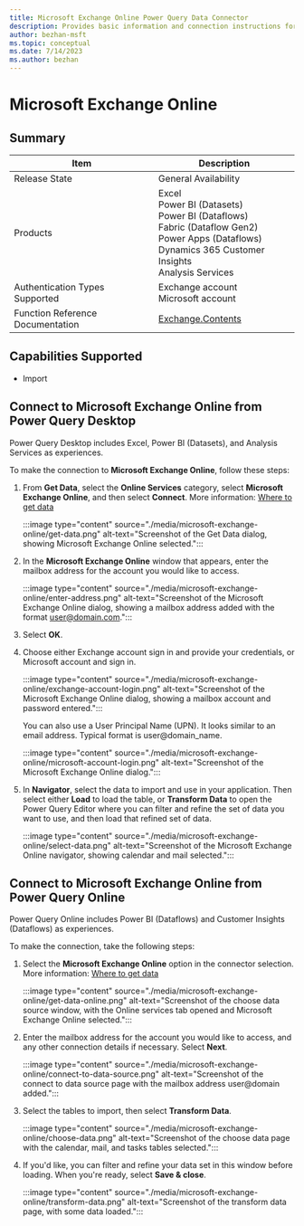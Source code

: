 ```yaml
---
title: Microsoft Exchange Online Power Query Data Connector
description: Provides basic information and connection instructions for the Microsoft Exchange Online connector
author: bezhan-msft
ms.topic: conceptual
ms.date: 7/14/2023
ms.author: bezhan
---
```


# Microsoft Exchange Online

## Summary

| Item | Description |
| ------- | ---------- |
| Release State | General Availability |
| Products | Excel <br/> Power BI (Datasets)<br/>Power BI (Dataflows)<br/>Fabric (Dataflow Gen2)<br/>Power Apps (Dataflows)<br/>Dynamics 365 Customer Insights<br/> Analysis Services |
| Authentication Types Supported | Exchange account<br/>Microsoft account |
| Function Reference Documentation | [Exchange.Contents](/powerquery-m/exchange-contents) |

## Capabilities Supported

- Import

## Connect to Microsoft Exchange Online from Power Query Desktop

Power Query Desktop includes Excel, Power BI (Datasets), and Analysis Services as experiences.

To make the connection to **Microsoft Exchange Online**, follow these steps:

1. From **Get Data**, select the **Online Services** category, select **Microsoft Exchange Online**, and then select **Connect**. More information: [Where to get data](../where-to-get-data.md)

   :::image type="content" source="./media/microsoft-exchange-online/get-data.png" alt-text="Screenshot of the Get Data dialog, showing Microsoft Exchange Online selected.":::

1. In the **Microsoft Exchange Online** window that appears, enter the mailbox address for the account you would like to access.

   :::image type="content" source="./media/microsoft-exchange-online/enter-address.png" alt-text="Screenshot of the Microsoft Exchange Online dialog, showing a mailbox address added with the format user@domain.com.":::

1. Select **OK**.

1. Choose either Exchange account sign in and provide your credentials, or Microsoft account and sign in.

   :::image type="content" source="./media/microsoft-exchange-online/exchange-account-login.png" alt-text="Screenshot of the Microsoft Exchange Online dialog, showing a mailbox account and password entered.":::

   You can also use a User Principal Name (UPN). It looks similar to an email address. Typical format is user@domain_name.

   :::image type="content" source="./media/microsoft-exchange-online/microsoft-account-login.png" alt-text="Screenshot of the Microsoft Exchange Online dialog.":::

1. In **Navigator**, select the data to import and use in your application. Then select either **Load** to load the table, or **Transform Data** to open the Power Query Editor where you can filter and refine the set of data you want to use, and then load that refined set of data.

   :::image type="content" source="./media/microsoft-exchange-online/select-data.png" alt-text="Screenshot of the Microsoft Exchange Online navigator, showing calendar and mail selected.":::

## Connect to Microsoft Exchange Online from Power Query Online

Power Query Online includes Power BI (Dataflows) and Customer Insights (Dataflows) as experiences.

To make the connection, take the following steps:

1. Select the **Microsoft Exchange Online** option in the connector selection. More information: [Where to get data](../where-to-get-data.md)

   :::image type="content" source="./media/microsoft-exchange-online/get-data-online.png" alt-text="Screenshot of the choose data source window, with the Online services tab opened and Microsoft Exchange Online selected.":::

1. Enter the mailbox address for the account you would like to access, and any other connection details if necessary. Select **Next**.

   :::image type="content" source="./media/microsoft-exchange-online/connect-to-data-source.png" alt-text="Screenshot of the connect to data source page with the mailbox address user@domain added.":::

1. Select the tables to import, then select **Transform Data**.

   :::image type="content" source="./media/microsoft-exchange-online/choose-data.png" alt-text="Screenshot of the choose data page with the calendar, mail, and tasks tables selected.":::

1. If you'd like, you can filter and refine your data set in this window before loading. When you're ready, select **Save & close**.

   :::image type="content" source="./media/microsoft-exchange-online/transform-data.png" alt-text="Screenshot of the transform data page, with some data loaded.":::
